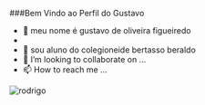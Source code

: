 ###Bem Vindo ao Perfil do Gustavo

- 👋 meu nome é gustavo de oliveira figueiredo
-
- 🌱 sou aluno do colegioneide bertasso beraldo
- 💞️ I’m looking to collaborate on ...
- 📫 How to reach me ...

<!---
guxtaa07/guxtaa07 is a ✨ special ✨ repository because its `README.md` (this file) appears on your GitHub profile.
You can click the Preview link to take a look at your changes.
--->
![rodrigo](https://tenor.com/pt-BR/view/rodrygo-gif-16426122751883485552)
